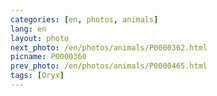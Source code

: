 ```yaml
---
categories: [en, photos, animals]
lang: en
layout: photo
next_photo: /en/photos/animals/P0000362.html
picname: P0000360
prev_photo: /en/photos/animals/P0000465.html
tags: [Oryx]
---
```

